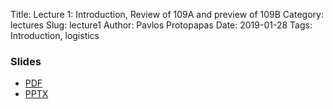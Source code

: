 Title: Lecture 1:  Introduction, Review of 109A and preview of 109B
Category: lectures
Slug: lecture1
Author: Pavlos Protopapas
Date: 2019-01-28
Tags: Introduction, logistics


### Slides

- [PDF]({attach}presentation/cs109b_lecture1_intro.pdf)
- [PPTX]({attach}presentation/cs109b_lecture1_intro.pptx)
